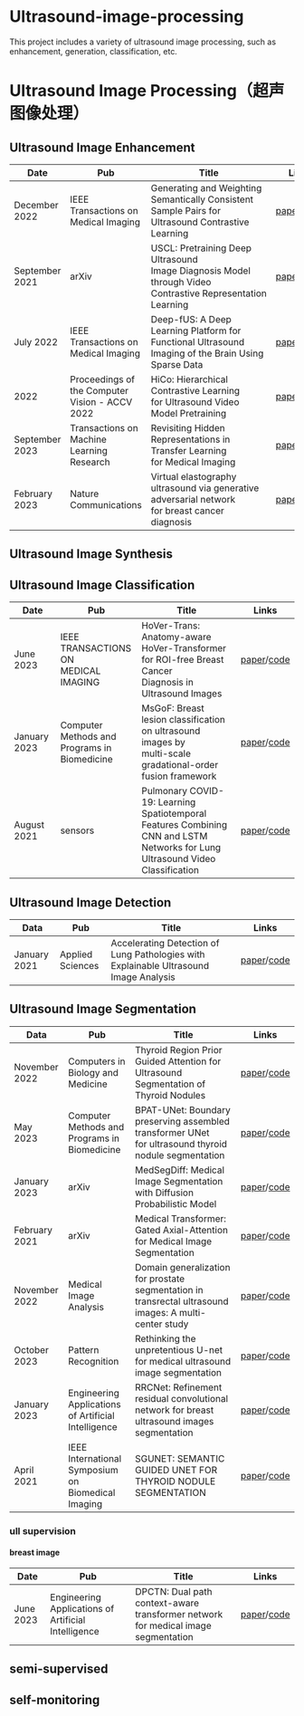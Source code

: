 # Ultrasound-image-processing

This project includes a variety of ultrasound image processing, such as enhancement, generation, classification, etc.

# Ultrasound Image Processing（超声图像处理）

## Ultrasound Image Enhancement

| Date | Pub | Title | Links |
| --- | --- | --- | --- |
| December 2022 | IEEE Transactions on Medical Imaging | Generating and Weighting Semantically Consistent Sample Pairs for Ultrasound Contrastive Learning | [paper](https://doi.org/10.1109/TMI.2022.3228254)/[code](https://github.com/Schuture/Meta-USCL) |
| September 2021 | arXiv | USCL: Pretraining Deep Ultrasound Image Diagnosis Model through Video Contrastive Representation Learning | [paper](https://doi.org/10.48550/arXiv.2011.13066)/[code](https://github.com/983632847/USCL) |
| July 2022 | IEEE Transactions on Medical Imaging | Deep-fUS: A Deep Learning Platform for Functional Ultrasound Imaging of the Brain Using Sparse Data | [paper](https://doi.org/10.1109/TMI.2022.3148728)/[code](https://github.com/todiian/deep-fus) |
| 2022 | Proceedings of the Computer Vision - ACCV 2022 | HiCo: Hierarchical Contrastive Learning for Ultrasound Video Model Pretraining | [paper](https://link.springer.com/chapter/10.1007/978-3-031-26351-4_1)/[code](https://github.com/983632847/HiCo ) |
| September 2023 | Transactions on Machine Learning Research | Revisiting Hidden Representations in Transfer Learning for Medical Imaging | [paper](https://openreview.net/pdf?id=ScrEUZLxPr)/[code](https://github.com/DovileDo/revisiting-transfer) |
| February<br/>2023 | Nature Communications | Virtual elastography ultrasound via generative adversarial network for breast cancer diagnosis | [paper](https://www.nature.com/articles/s41467-023-36102-1)/[code](https://github.com/yyyzzzhao/VEUS) |

## Ultrasound Image Synthesis

## Ultrasound Image Classification

| Date | Pub | Title | Links |
| --- | --- | --- | --- |
| June <br/>2023 | IEEE TRANSACTIONS ON <br/>MEDICAL IMAGING | HoVer-Trans: Anatomy-aware <br/>HoVer-Transformer for ROI-free Breast Cancer <br/>Diagnosis in Ultrasound Images | [paper](https://ieeexplore.ieee.org/document/10015121)/[code](https://github.com/yuhaomo/HoVerTrans) |
| January <br/>2023 | Computer Methods and Programs in Biomedicine | MsGoF: Breast lesion classification on ultrasound images by<br>multi-scale gradational-order fusion framework | [paper](https://www.sciencedirect.com/science/article/abs/pii/S0169260723000135?via%3Dihub)/[code](https://github.com/YuZhang-SMU/Breast-Lesion-Classification) |
| August 2021 | sensors | Pulmonary COVID-19: Learning Spatiotemporal Features Combining CNN and LSTM Networks for Lung Ultrasound Video Classification | [paper](https://doi.org/10.3390/s21165486)/[code](https://github.com/b-mandelbrot/pulmonary-covid19) |

## Ultrasound Image Detection

| Data | Pub | Title | Links |
| --- | --- | --- | --- |
| January 2021 | Applied Sciences | Accelerating Detection of Lung Pathologies with Explainable Ultrasound Image Analysis | [paper](https://doi.org/10.3390/app11020672)/[code](https://github.com/BorgwardtLab/covid19_ultrasound) |

## Ultrasound Image Segmentation

| Data | Pub | Title | Links |
| --- | --- | --- | --- |
| November<br/> 2022 | Computers in Biology and Medicine | Thyroid Region Prior Guided Attention for Ultrasound Segmentation of Thyroid Nodules | [paper](https://doi.org/10.1016/j.compbiomed.2022.106389)/[code](https://github.com/haifangong/TRFE-Net-for-thyroid-nodule-segmentation) |
| May <br/>2023 | Computer Methods and Programs in Biomedicine | BPAT-UNet: Boundary preserving assembled transformer UNet for ultrasound thyroid nodule segmentation | [paper](https://doi.org/10.1016/j.cmpb.2023.107614)/[code](https://github.com/ccjcv/BPAT-UNet) |
| January <br/>2023 | arXiv | MedSegDiff: Medical Image Segmentation with Diffusion Probabilistic Model | [paper](https://doi.org/10.48550/arXiv.2211.00611)/[code](https://github.com/WuJunde/MedSegDiff) |
| February <br/>2021 | arXiv | Medical Transformer: Gated Axial-Attention for Medical Image Segmentation | [paper](https://doi.org/10.48550/arXiv.2102.10662)/[code](https://github.com/jeya-maria-jose/Medical-Transformer) |
| November 2022 | Medical Image Analysis | Domain generalization for prostate segmentation in transrectal ultrasound images: A multi-center study | [paper](https://doi.org/10.1016/j.media.2022.102620)/[code](https://github.com/pimed/TRUSGlandSegmentation) |
| October <br/>2023 | Pattern Recognition | Rethinking the unpretentious U-net for medical ultrasound image segmentation | [paper](https://www.sciencedirect.com/science/article/abs/pii/S0031320323004260?via%3Dihub)/[code](https://github.com/CGPxy/NU-net) |
| January <br/>2023 | Engineering Applications of Artificial Intelligence | RRCNet: Refinement residual convolutional network for breast ultrasound images segmentation | [paper](https://www.sciencedirect.com/science/article/abs/pii/S0952197622005917?via%3Dihub)/[code](https://github.com/CGPxy/RRCNet) |
| April <br/>2021 | IEEE International Symposium on Biomedical Imaging | SGUNET: SEMANTIC GUIDED UNET FOR THYROID NODULE SEGMENTATION | [paper](https://ieeexplore.ieee.org/document/9434051)/[code](https://github.com/Jo-Pan/SGUNet) |

### ull supervision

#### breast image

| Date | Pub | Title | Links |
| --- | --- | --- | --- |
| June 2023 | Engineering Applications of Artificial Intelligence | DPCTN: Dual path context-aware transformer network for medical image <br/>segmentation | [paper](https://pdf.sciencedirectassets.com/271095/1-s2.0-S0952197623X00086/1-s2.0-S0952197623008187/main.pdf?X-Amz-Security-Token=IQoJb3JpZ2luX2VjEL3%2F%2F%2F%2F%2F%2F%2F%2F%2F%2FwEaCXVzLWVhc3QtMSJHMEUCICozB2hELEQZsYk7HFG5Yx%2Fh1PexcvZcfUGjsDSH%2F59tAiEAxmYqigBUeXrL6zcJ%2FsSLrtn%2BfhFMsr4%2BueOS6bumFW4qvAUIpf%2F%2F%2F%2F%2F%2F%2F%2F%2F%2FARAFGgwwNTkwMDM1NDY4NjUiDB3TRtvDjfrkJiHf5yqQBdwC5Dp1TZSvp5sVk11I8RaqrJVmeF2orrISTK1bGlSk32mAfgL1evXvGlDYd9H73aY1XjXYSs2EJfxkXbqYPqIoDakFJMfAHnn%2F7C8LKcPi8yM%2BtmvEYUqyeR%2F5X4IR0cbnD1BJ8ZVXxMOVEQ3%2FszRiYUY%2BBn9%2FyPNyDcomvMgQRY32fl1q111TEbZ1XPNz8eLZwlHkeXN02%2B65qBy925kngNgjoJwApr9jnBlBL%2BRFE6QuHotGAzdrOCFoK36jD86wXi7K%2F1IuBWOV9vOrH8W0MXk%2FEsK7zoBRKp43dRmakrS2tSzCA5t9nAAvUA%2FSw4EzKqqLWJoup6I3yjXJTDPH5tmylOhfTDWfY9E3ogFg8bIr4n6u0e%2FlF05s6K3ZGajvxHmSfCW3CTWJ4dxrWjbAg1sL8ZFW9pXTkgGpAgChuG%2Fq7did48X4CG2Hm1P0CrM3qWZ%2Bk%2Bp%2BJfA8nToMaj8QF7MDd%2F16pEJw6IEG9%2FTC8r%2FnXcIkSgC8f7u7w8KxTfhDf5CTiBCTH3PPXZwxCsAZ0ziwbXPvytL091b%2BVL543RkF9PrKVu5E%2Bf57IdUXPTDafldKyjOMWeTPIEm%2FMiqKD9GO79r3Si0e7xuTx2Q5iHni6EgHBCE6d8U2kH8Fqq5nA2K4yCLm8RW0czLC14JIBv71NFsOsGfIqE8bkRcReqX%2FoUKOrf9qzNiMNpfph9dBaQAWIaHbVKLyfC%2BCHou9DZTEVylSmUFMaKFvMMPcx22gOrT9RH3X7equWeKLU2DTkKLVj5fWn164W2pvgrtPmsjeSL9tXkfVpKm81CnRk40MmLoq3eZxJIghrymWzzxmO0eFLXBfaM830DSnkccpIfsjfL82%2FAk4A9hFYyVhMLD7oKgGOrEB%2Fc8TPXwPXbAeMuW10Fo4euG%2FP5vtPGu%2FK7XwY2u3cjx4%2FMB%2BUta1Ly%2F%2FKSs6oCjEtejdZYVeFv7rmu5%2FMkhZbTTyd630Vlj2ZB%2FSm1ktbuZTBmtF%2FnLTb314XG4UWNqzcwIcOja0QSLKo3fOQLE%2FKQrJyiLpmEpEIOSMIpca6%2FL%2FMrckD5k%2BNJ147mAx4ti5R%2F3TJY2rn9R8tSYnIaC7XLQor01xsIJroF%2FwzeLod8bl&X-Amz-Algorithm=AWS4-HMAC-SHA256&X-Amz-Date=20230918T122813Z&X-Amz-SignedHeaders=host&X-Amz-Expires=300&X-Amz-Credential=ASIAQ3PHCVTYZ6J4KA2E%2F20230918%2Fus-east-1%2Fs3%2Faws4_request&X-Amz-Signature=176a1fbf6a45eae1774b3bb7b3add8f208fc6ba7e290d4c5577adf1d1a42cdd5&hash=d23cd0b9bf9c79b8ac3d8234da9ce01a4a00a009a48bf4f740159233c0fa27af&host=68042c943591013ac2b2430a89b270f6af2c76d8dfd086a07176afe7c76c2c61&pii=S0952197623008187&tid=spdf-6b0ec6ab-52dc-44d7-9bcb-084d36eabd0e&sid=dce66d9e2a768442360a54f5a5879fbbd663gxrqa&type=client&tsoh=d3d3LnNjaWVuY2VkaXJlY3QuY29t&ua=0c055751565b5d5655&rr=808996657fd15cdf&cc=hk)/[code](https://github.com/sd-spf/DPCTN) |

## semi-supervised

## self-monitoring
